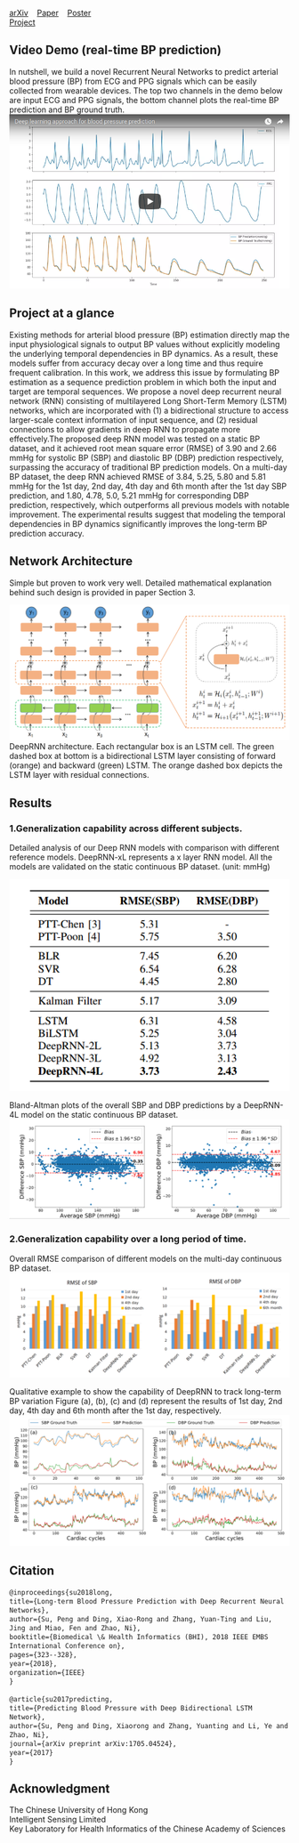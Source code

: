 [arXiv](https://arxiv.org/abs/1705.04524)	&nbsp;&nbsp;
[Paper](https://ieeexplore.ieee.org/abstract/document/8333434/)	&nbsp;&nbsp;
[Poster](http://www.ee.cuhk.edu.hk/~psu/img/BHI2018.pdf) &nbsp;&nbsp;	
[Project](https://psu1.github.io/DeepRNN/)


## Video Demo (real-time BP prediction)
In nutshell, we build a novel Recurrent Neural Networks to predict arterial blood pressure (BP) from ECG and PPG signals which can be easily collected from wearable devices. The top two channels in the demo below are input ECG and PPG signals, the bottom channel plots the real-time BP prediction and BP ground truth.
[![](demo.png)](https://www.youtube.com/watch?v=4fLw79l3Dh4&feature=youtu.be)


## Project at a glance

Existing methods for arterial blood pressure (BP) estimation directly map the input physiological signals to output BP values without explicitly modeling the underlying temporal dependencies in BP dynamics. As a result, these models suffer from accuracy decay over a long time and thus require frequent calibration. In this work, we address this issue by formulating BP estimation as a sequence prediction problem in which both the input and target are temporal sequences. We propose a novel deep recurrent neural network (RNN) consisting of multilayered Long Short-Term Memory (LSTM) networks, which are incorporated with (1) a bidirectional structure to access larger-scale context information of input sequence, and (2) residual connections to allow gradients in deep RNN to propagate more effectively.The proposed deep RNN model was tested on a static BP dataset, and it achieved root mean square error (RMSE) of 3.90 and 2.66 mmHg for systolic BP (SBP) and diastolic BP (DBP) prediction respectively, surpassing the accuracy of traditional BP prediction models. On a multi-day BP dataset, the deep RNN achieved RMSE of 3.84, 5.25, 5.80 and 5.81 mmHg for the 1st day, 2nd day, 4th day and 6th month after the 1st day SBP prediction, and 1.80, 4.78, 5.0, 5.21 mmHg for corresponding DBP prediction, respectively, which outperforms all previous models with notable improvement. The experimental results suggest that modeling the temporal dependencies in BP dynamics significantly improves the long-term BP prediction accuracy.

## Network Architecture 

Simple but proven to work very well. Detailed mathematical explanation behind such design is provided in paper Section 3.

![](deepRnn.png)
DeepRNN architecture. Each rectangular box is an LSTM cell. The green dashed box at bottom is a bidirectional
LSTM layer consisting of forward (orange) and backward (green) LSTM. The orange dashed box depicts the LSTM
layer with residual connections.


## Results

### 1.Generalization capability across different subjects.
Detailed analysis of our Deep RNN models with comparison with different reference models. DeepRNN-xL
represents a x layer RNN model. All the models are validated on the static continuous BP dataset. (unit: mmHg)
<p align="center"> 
<img src="table1.png">
</p>


Bland-Altman plots of the overall SBP and DBP predictions by a DeepRNN-4L model on the static continuous BP dataset.  
![](plotResult.png)


### 2.Generalization capability over a long period of time.

Overall RMSE comparison of different models on the multi-day continuous BP dataset.
![](4day_result_plot.png)

Qualitative example to show the
capability of DeepRNN to track long-term BP variation 
Figure (a), (b), (c) and (d) represent the results of 1st day, 2nd day, 4th day and 6th month after the 1st day, respectively.
![](4day_prediction.png)




## Citation
    @inproceedings{su2018long,
  	title={Long-term Blood Pressure Prediction with Deep Recurrent Neural Networks},
 	author={Su, Peng and Ding, Xiao-Rong and Zhang, Yuan-Ting and Liu, Jing and Miao, Fen and Zhao, Ni},
  	booktitle={Biomedical \& Health Informatics (BHI), 2018 IEEE EMBS International Conference on},
  	pages={323--328},
  	year={2018},
  	organization={IEEE}
	}
    
    @article{su2017predicting,
  	title={Predicting Blood Pressure with Deep Bidirectional LSTM Network},
  	author={Su, Peng and Ding, Xiaorong and Zhang, Yuanting and Li, Ye and Zhao, Ni},
  	journal={arXiv preprint arXiv:1705.04524},
  	year={2017}
	} 
  
## Acknowledgment
The Chinese University of Hong Kong  
Intelligent Sensing Limited  
Key Laboratory for Health Informatics of the Chinese Academy of Sciences

